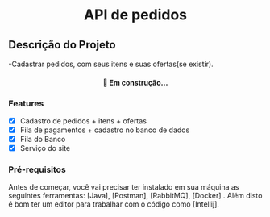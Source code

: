 <h1 align="center">API de pedidos</h1>

## Descrição do Projeto

-Cadastrar pedidos, com seus itens e suas ofertas(se existir).

<h4 align="center"> 
	🚀 Em construção...
</h4>

### Features

- [x] Cadastro de pedidos + itens + ofertas
- [x] Fila de pagamentos + cadastro no banco de dados
- [x] Fila do Banco
- [x] Serviço do site

### Pré-requisitos

Antes de começar, você vai precisar ter instalado em sua máquina as seguintes ferramentas:
[Java], [Postman], [RabbitMQ], [Docker]  . 
Além disto é bom ter um editor para trabalhar com o código como [Intellij].
